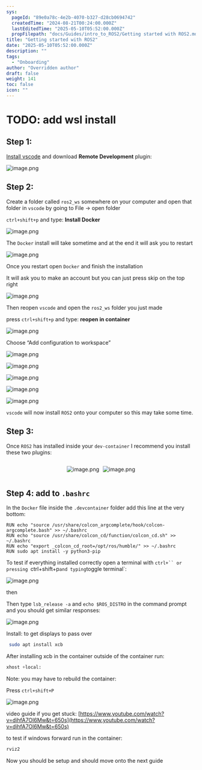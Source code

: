 ```yaml
---
sys:
  pageId: "89e0a78c-4e2b-4070-b327-d28cb0694742"
  createdTime: "2024-08-21T00:24:00.000Z"
  lastEditedTime: "2025-05-10T05:52:00.000Z"
  propFilepath: "docs/Guides/intro_to_ROS2/Getting started with ROS2.md"
title: "Getting started with ROS2"
date: "2025-05-10T05:52:00.000Z"
description: ""
tags:
  - "Onboarding"
author: "Overridden author"
draft: false
weight: 141
toc: false
icon: ""
---
```


# TODO: add wsl install

## Step 1:

[Install vscode](https://code.visualstudio.com/download) and download **Remote Development** plugin:

![image.png](https://prod-files-secure.s3.us-west-2.amazonaws.com/d518164a-d88e-44d1-a4ee-3adb3bd8bce0/efb52993-1881-4a40-b95e-6f020334f022/image.png?X-Amz-Algorithm=AWS4-HMAC-SHA256&X-Amz-Content-Sha256=UNSIGNED-PAYLOAD&X-Amz-Credential=ASIAZI2LB466YIXLF3NQ%2F20250710%2Fus-west-2%2Fs3%2Faws4_request&X-Amz-Date=20250710T004343Z&X-Amz-Expires=3600&X-Amz-Security-Token=IQoJb3JpZ2luX2VjEKf%2F%2F%2F%2F%2F%2F%2F%2F%2F%2FwEaCXVzLXdlc3QtMiJGMEQCIHFbo%2BGhv7wjJflfwPRfyTZzXBrhLkOBboSCN67uvsP6AiB1PHQbu7D8izJ%2FZjLsRk%2Bcxuf%2BoebrohRWSe1yJakZSiqIBAiw%2F%2F%2F%2F%2F%2F%2F%2F%2F%2F8BEAAaDDYzNzQyMzE4MzgwNSIMM7ZIdi9MO0cTzMdIKtwDHNT92kfBdrN%2FeOImvQWkghtnAwwBfg6SmV1Drm%2FrZyqsJDmgy2%2F4dJYDQWMiw0SqQ3nEmy6%2BESGGp2VsChBeNEmEaOWams3Ny7PoNKUAPcj0PhpBHCTnv1k%2FyYstcKO6BWwmqaocUBoeYS%2FkURvTKEC%2Fr7tBsksmchFweEX01gCtBq1E8TMaSH49tj9ZtqTvYgRkPgvyKGxe4NPkxX3cwpyOkt%2Fp5%2FeDkFCPwbCxCZp494gOo0div54q7mrvDdR%2Bi1R9FPmAScZrmEmQusSK0yp7xobwR%2FyatqT5uJgSKOR5%2B%2Bamn4VIF0WMIiim0Ce8WQetb7XluXvSFCqdcTCm%2BkciRI3w%2B8YrUnp0Yg0CsJJSntsFVmz0nWnoq%2BqznTWJdFHxH0tfeINr%2BG6D1PdY6Bx%2FSv1fD9tH9BvXOtfxmGAdyMeR4WXaXAVIwSmxQIrkgBVjLngu2zfKqY9WAxvszkszCDMUJK41TaGqgcPZbcBndAtoZqzKtOs4zJF%2FJ0s7GZ%2Biq%2F4QBxRefA7PPwW2Czl0X0AK8vbBhIsTo%2FipPjnSiKmAkYoVhRnYR6Uq2RzJeTfm%2BHbkTXPrhxsTGMZzegsh7WbWW5%2BFi6mN6EEn8ee68XP96kwTFbOngWQw5fC7wwY6pgEcaeskuv50yp5OQTZTD34ncNAOPInZm%2FYxdjv%2F%2FtOGzIIu26NIPsleVVAqfH914EfNBLZDOHlMdZey8ApgpHn%2Fjzm1Pcrad9oSHWXwd4e0RAlOIdp%2FMS9oOBQDErwL39ngolemNl8l3xRxrVu8ARwsC3opONOTp2wpaSyUiTaIBZ%2Bc22ppKenpbOkLqBVQmer%2BWSV6B6UJcv%2B5v68fh5MpDnWybtng&X-Amz-Signature=8a07f32b86e0b0b0324fefe39d1a48874d445e91238bc026bed41a617b099bd8&X-Amz-SignedHeaders=host&x-amz-checksum-mode=ENABLED&x-id=GetObject)

## Step 2:

Create a folder called `ros2_ws` somewhere on your computer and open that folder in `vscode` by going to File → open folder 

`ctrl+shift+p` and type: **Install Docker**

![image.png](https://prod-files-secure.s3.us-west-2.amazonaws.com/d518164a-d88e-44d1-a4ee-3adb3bd8bce0/2269dc0e-1cd5-47ff-bceb-c04ad9b2eab0/image.png?X-Amz-Algorithm=AWS4-HMAC-SHA256&X-Amz-Content-Sha256=UNSIGNED-PAYLOAD&X-Amz-Credential=ASIAZI2LB466YIXLF3NQ%2F20250710%2Fus-west-2%2Fs3%2Faws4_request&X-Amz-Date=20250710T004343Z&X-Amz-Expires=3600&X-Amz-Security-Token=IQoJb3JpZ2luX2VjEKf%2F%2F%2F%2F%2F%2F%2F%2F%2F%2FwEaCXVzLXdlc3QtMiJGMEQCIHFbo%2BGhv7wjJflfwPRfyTZzXBrhLkOBboSCN67uvsP6AiB1PHQbu7D8izJ%2FZjLsRk%2Bcxuf%2BoebrohRWSe1yJakZSiqIBAiw%2F%2F%2F%2F%2F%2F%2F%2F%2F%2F8BEAAaDDYzNzQyMzE4MzgwNSIMM7ZIdi9MO0cTzMdIKtwDHNT92kfBdrN%2FeOImvQWkghtnAwwBfg6SmV1Drm%2FrZyqsJDmgy2%2F4dJYDQWMiw0SqQ3nEmy6%2BESGGp2VsChBeNEmEaOWams3Ny7PoNKUAPcj0PhpBHCTnv1k%2FyYstcKO6BWwmqaocUBoeYS%2FkURvTKEC%2Fr7tBsksmchFweEX01gCtBq1E8TMaSH49tj9ZtqTvYgRkPgvyKGxe4NPkxX3cwpyOkt%2Fp5%2FeDkFCPwbCxCZp494gOo0div54q7mrvDdR%2Bi1R9FPmAScZrmEmQusSK0yp7xobwR%2FyatqT5uJgSKOR5%2B%2Bamn4VIF0WMIiim0Ce8WQetb7XluXvSFCqdcTCm%2BkciRI3w%2B8YrUnp0Yg0CsJJSntsFVmz0nWnoq%2BqznTWJdFHxH0tfeINr%2BG6D1PdY6Bx%2FSv1fD9tH9BvXOtfxmGAdyMeR4WXaXAVIwSmxQIrkgBVjLngu2zfKqY9WAxvszkszCDMUJK41TaGqgcPZbcBndAtoZqzKtOs4zJF%2FJ0s7GZ%2Biq%2F4QBxRefA7PPwW2Czl0X0AK8vbBhIsTo%2FipPjnSiKmAkYoVhRnYR6Uq2RzJeTfm%2BHbkTXPrhxsTGMZzegsh7WbWW5%2BFi6mN6EEn8ee68XP96kwTFbOngWQw5fC7wwY6pgEcaeskuv50yp5OQTZTD34ncNAOPInZm%2FYxdjv%2F%2FtOGzIIu26NIPsleVVAqfH914EfNBLZDOHlMdZey8ApgpHn%2Fjzm1Pcrad9oSHWXwd4e0RAlOIdp%2FMS9oOBQDErwL39ngolemNl8l3xRxrVu8ARwsC3opONOTp2wpaSyUiTaIBZ%2Bc22ppKenpbOkLqBVQmer%2BWSV6B6UJcv%2B5v68fh5MpDnWybtng&X-Amz-Signature=60fc7aa7167994841172d38774584e6fb4d794d659448e90a5029258fd6f4b1d&X-Amz-SignedHeaders=host&x-amz-checksum-mode=ENABLED&x-id=GetObject)

The `Docker` install will take sometime and at the end it will ask you to restart

![image.png](https://prod-files-secure.s3.us-west-2.amazonaws.com/d518164a-d88e-44d1-a4ee-3adb3bd8bce0/ed233f78-be33-4b1f-b89c-9c346c0e961e/image.png?X-Amz-Algorithm=AWS4-HMAC-SHA256&X-Amz-Content-Sha256=UNSIGNED-PAYLOAD&X-Amz-Credential=ASIAZI2LB466YIXLF3NQ%2F20250710%2Fus-west-2%2Fs3%2Faws4_request&X-Amz-Date=20250710T004343Z&X-Amz-Expires=3600&X-Amz-Security-Token=IQoJb3JpZ2luX2VjEKf%2F%2F%2F%2F%2F%2F%2F%2F%2F%2FwEaCXVzLXdlc3QtMiJGMEQCIHFbo%2BGhv7wjJflfwPRfyTZzXBrhLkOBboSCN67uvsP6AiB1PHQbu7D8izJ%2FZjLsRk%2Bcxuf%2BoebrohRWSe1yJakZSiqIBAiw%2F%2F%2F%2F%2F%2F%2F%2F%2F%2F8BEAAaDDYzNzQyMzE4MzgwNSIMM7ZIdi9MO0cTzMdIKtwDHNT92kfBdrN%2FeOImvQWkghtnAwwBfg6SmV1Drm%2FrZyqsJDmgy2%2F4dJYDQWMiw0SqQ3nEmy6%2BESGGp2VsChBeNEmEaOWams3Ny7PoNKUAPcj0PhpBHCTnv1k%2FyYstcKO6BWwmqaocUBoeYS%2FkURvTKEC%2Fr7tBsksmchFweEX01gCtBq1E8TMaSH49tj9ZtqTvYgRkPgvyKGxe4NPkxX3cwpyOkt%2Fp5%2FeDkFCPwbCxCZp494gOo0div54q7mrvDdR%2Bi1R9FPmAScZrmEmQusSK0yp7xobwR%2FyatqT5uJgSKOR5%2B%2Bamn4VIF0WMIiim0Ce8WQetb7XluXvSFCqdcTCm%2BkciRI3w%2B8YrUnp0Yg0CsJJSntsFVmz0nWnoq%2BqznTWJdFHxH0tfeINr%2BG6D1PdY6Bx%2FSv1fD9tH9BvXOtfxmGAdyMeR4WXaXAVIwSmxQIrkgBVjLngu2zfKqY9WAxvszkszCDMUJK41TaGqgcPZbcBndAtoZqzKtOs4zJF%2FJ0s7GZ%2Biq%2F4QBxRefA7PPwW2Czl0X0AK8vbBhIsTo%2FipPjnSiKmAkYoVhRnYR6Uq2RzJeTfm%2BHbkTXPrhxsTGMZzegsh7WbWW5%2BFi6mN6EEn8ee68XP96kwTFbOngWQw5fC7wwY6pgEcaeskuv50yp5OQTZTD34ncNAOPInZm%2FYxdjv%2F%2FtOGzIIu26NIPsleVVAqfH914EfNBLZDOHlMdZey8ApgpHn%2Fjzm1Pcrad9oSHWXwd4e0RAlOIdp%2FMS9oOBQDErwL39ngolemNl8l3xRxrVu8ARwsC3opONOTp2wpaSyUiTaIBZ%2Bc22ppKenpbOkLqBVQmer%2BWSV6B6UJcv%2B5v68fh5MpDnWybtng&X-Amz-Signature=a137453d493683112d4dccdd852fd75125a387e9b0ea93de5c5b1ae28050ccd3&X-Amz-SignedHeaders=host&x-amz-checksum-mode=ENABLED&x-id=GetObject)

Once you restart open `Docker` and finish the installation

It will ask you to make an account but you can just press skip on the top right

![image.png](https://prod-files-secure.s3.us-west-2.amazonaws.com/d518164a-d88e-44d1-a4ee-3adb3bd8bce0/21010ad9-1659-4fd9-9f59-9932a09b2a3d/image.png?X-Amz-Algorithm=AWS4-HMAC-SHA256&X-Amz-Content-Sha256=UNSIGNED-PAYLOAD&X-Amz-Credential=ASIAZI2LB466YIXLF3NQ%2F20250710%2Fus-west-2%2Fs3%2Faws4_request&X-Amz-Date=20250710T004343Z&X-Amz-Expires=3600&X-Amz-Security-Token=IQoJb3JpZ2luX2VjEKf%2F%2F%2F%2F%2F%2F%2F%2F%2F%2FwEaCXVzLXdlc3QtMiJGMEQCIHFbo%2BGhv7wjJflfwPRfyTZzXBrhLkOBboSCN67uvsP6AiB1PHQbu7D8izJ%2FZjLsRk%2Bcxuf%2BoebrohRWSe1yJakZSiqIBAiw%2F%2F%2F%2F%2F%2F%2F%2F%2F%2F8BEAAaDDYzNzQyMzE4MzgwNSIMM7ZIdi9MO0cTzMdIKtwDHNT92kfBdrN%2FeOImvQWkghtnAwwBfg6SmV1Drm%2FrZyqsJDmgy2%2F4dJYDQWMiw0SqQ3nEmy6%2BESGGp2VsChBeNEmEaOWams3Ny7PoNKUAPcj0PhpBHCTnv1k%2FyYstcKO6BWwmqaocUBoeYS%2FkURvTKEC%2Fr7tBsksmchFweEX01gCtBq1E8TMaSH49tj9ZtqTvYgRkPgvyKGxe4NPkxX3cwpyOkt%2Fp5%2FeDkFCPwbCxCZp494gOo0div54q7mrvDdR%2Bi1R9FPmAScZrmEmQusSK0yp7xobwR%2FyatqT5uJgSKOR5%2B%2Bamn4VIF0WMIiim0Ce8WQetb7XluXvSFCqdcTCm%2BkciRI3w%2B8YrUnp0Yg0CsJJSntsFVmz0nWnoq%2BqznTWJdFHxH0tfeINr%2BG6D1PdY6Bx%2FSv1fD9tH9BvXOtfxmGAdyMeR4WXaXAVIwSmxQIrkgBVjLngu2zfKqY9WAxvszkszCDMUJK41TaGqgcPZbcBndAtoZqzKtOs4zJF%2FJ0s7GZ%2Biq%2F4QBxRefA7PPwW2Czl0X0AK8vbBhIsTo%2FipPjnSiKmAkYoVhRnYR6Uq2RzJeTfm%2BHbkTXPrhxsTGMZzegsh7WbWW5%2BFi6mN6EEn8ee68XP96kwTFbOngWQw5fC7wwY6pgEcaeskuv50yp5OQTZTD34ncNAOPInZm%2FYxdjv%2F%2FtOGzIIu26NIPsleVVAqfH914EfNBLZDOHlMdZey8ApgpHn%2Fjzm1Pcrad9oSHWXwd4e0RAlOIdp%2FMS9oOBQDErwL39ngolemNl8l3xRxrVu8ARwsC3opONOTp2wpaSyUiTaIBZ%2Bc22ppKenpbOkLqBVQmer%2BWSV6B6UJcv%2B5v68fh5MpDnWybtng&X-Amz-Signature=fe5857ad427795565d68a63d135beda6a07f8b6d4e5e2268e0fa615976dede91&X-Amz-SignedHeaders=host&x-amz-checksum-mode=ENABLED&x-id=GetObject)

Then reopen `vscode` and open the `ros2_ws` folder you just made

press `ctrl+shift+p` and type: **reopen in container**

![image.png](https://prod-files-secure.s3.us-west-2.amazonaws.com/d518164a-d88e-44d1-a4ee-3adb3bd8bce0/4e93b8c2-41ad-488c-8095-c74205196118/image.png?X-Amz-Algorithm=AWS4-HMAC-SHA256&X-Amz-Content-Sha256=UNSIGNED-PAYLOAD&X-Amz-Credential=ASIAZI2LB466YIXLF3NQ%2F20250710%2Fus-west-2%2Fs3%2Faws4_request&X-Amz-Date=20250710T004343Z&X-Amz-Expires=3600&X-Amz-Security-Token=IQoJb3JpZ2luX2VjEKf%2F%2F%2F%2F%2F%2F%2F%2F%2F%2FwEaCXVzLXdlc3QtMiJGMEQCIHFbo%2BGhv7wjJflfwPRfyTZzXBrhLkOBboSCN67uvsP6AiB1PHQbu7D8izJ%2FZjLsRk%2Bcxuf%2BoebrohRWSe1yJakZSiqIBAiw%2F%2F%2F%2F%2F%2F%2F%2F%2F%2F8BEAAaDDYzNzQyMzE4MzgwNSIMM7ZIdi9MO0cTzMdIKtwDHNT92kfBdrN%2FeOImvQWkghtnAwwBfg6SmV1Drm%2FrZyqsJDmgy2%2F4dJYDQWMiw0SqQ3nEmy6%2BESGGp2VsChBeNEmEaOWams3Ny7PoNKUAPcj0PhpBHCTnv1k%2FyYstcKO6BWwmqaocUBoeYS%2FkURvTKEC%2Fr7tBsksmchFweEX01gCtBq1E8TMaSH49tj9ZtqTvYgRkPgvyKGxe4NPkxX3cwpyOkt%2Fp5%2FeDkFCPwbCxCZp494gOo0div54q7mrvDdR%2Bi1R9FPmAScZrmEmQusSK0yp7xobwR%2FyatqT5uJgSKOR5%2B%2Bamn4VIF0WMIiim0Ce8WQetb7XluXvSFCqdcTCm%2BkciRI3w%2B8YrUnp0Yg0CsJJSntsFVmz0nWnoq%2BqznTWJdFHxH0tfeINr%2BG6D1PdY6Bx%2FSv1fD9tH9BvXOtfxmGAdyMeR4WXaXAVIwSmxQIrkgBVjLngu2zfKqY9WAxvszkszCDMUJK41TaGqgcPZbcBndAtoZqzKtOs4zJF%2FJ0s7GZ%2Biq%2F4QBxRefA7PPwW2Czl0X0AK8vbBhIsTo%2FipPjnSiKmAkYoVhRnYR6Uq2RzJeTfm%2BHbkTXPrhxsTGMZzegsh7WbWW5%2BFi6mN6EEn8ee68XP96kwTFbOngWQw5fC7wwY6pgEcaeskuv50yp5OQTZTD34ncNAOPInZm%2FYxdjv%2F%2FtOGzIIu26NIPsleVVAqfH914EfNBLZDOHlMdZey8ApgpHn%2Fjzm1Pcrad9oSHWXwd4e0RAlOIdp%2FMS9oOBQDErwL39ngolemNl8l3xRxrVu8ARwsC3opONOTp2wpaSyUiTaIBZ%2Bc22ppKenpbOkLqBVQmer%2BWSV6B6UJcv%2B5v68fh5MpDnWybtng&X-Amz-Signature=4d204101bbb3f5d5ab9f5419d189eefd9418cfaf367a0fa6b559a47cb42d310f&X-Amz-SignedHeaders=host&x-amz-checksum-mode=ENABLED&x-id=GetObject)

Choose “Add configuration to workspace”

![image.png](https://prod-files-secure.s3.us-west-2.amazonaws.com/d518164a-d88e-44d1-a4ee-3adb3bd8bce0/9560b282-5060-4989-ba37-97e7b2c22476/image.png?X-Amz-Algorithm=AWS4-HMAC-SHA256&X-Amz-Content-Sha256=UNSIGNED-PAYLOAD&X-Amz-Credential=ASIAZI2LB466YIXLF3NQ%2F20250710%2Fus-west-2%2Fs3%2Faws4_request&X-Amz-Date=20250710T004343Z&X-Amz-Expires=3600&X-Amz-Security-Token=IQoJb3JpZ2luX2VjEKf%2F%2F%2F%2F%2F%2F%2F%2F%2F%2FwEaCXVzLXdlc3QtMiJGMEQCIHFbo%2BGhv7wjJflfwPRfyTZzXBrhLkOBboSCN67uvsP6AiB1PHQbu7D8izJ%2FZjLsRk%2Bcxuf%2BoebrohRWSe1yJakZSiqIBAiw%2F%2F%2F%2F%2F%2F%2F%2F%2F%2F8BEAAaDDYzNzQyMzE4MzgwNSIMM7ZIdi9MO0cTzMdIKtwDHNT92kfBdrN%2FeOImvQWkghtnAwwBfg6SmV1Drm%2FrZyqsJDmgy2%2F4dJYDQWMiw0SqQ3nEmy6%2BESGGp2VsChBeNEmEaOWams3Ny7PoNKUAPcj0PhpBHCTnv1k%2FyYstcKO6BWwmqaocUBoeYS%2FkURvTKEC%2Fr7tBsksmchFweEX01gCtBq1E8TMaSH49tj9ZtqTvYgRkPgvyKGxe4NPkxX3cwpyOkt%2Fp5%2FeDkFCPwbCxCZp494gOo0div54q7mrvDdR%2Bi1R9FPmAScZrmEmQusSK0yp7xobwR%2FyatqT5uJgSKOR5%2B%2Bamn4VIF0WMIiim0Ce8WQetb7XluXvSFCqdcTCm%2BkciRI3w%2B8YrUnp0Yg0CsJJSntsFVmz0nWnoq%2BqznTWJdFHxH0tfeINr%2BG6D1PdY6Bx%2FSv1fD9tH9BvXOtfxmGAdyMeR4WXaXAVIwSmxQIrkgBVjLngu2zfKqY9WAxvszkszCDMUJK41TaGqgcPZbcBndAtoZqzKtOs4zJF%2FJ0s7GZ%2Biq%2F4QBxRefA7PPwW2Czl0X0AK8vbBhIsTo%2FipPjnSiKmAkYoVhRnYR6Uq2RzJeTfm%2BHbkTXPrhxsTGMZzegsh7WbWW5%2BFi6mN6EEn8ee68XP96kwTFbOngWQw5fC7wwY6pgEcaeskuv50yp5OQTZTD34ncNAOPInZm%2FYxdjv%2F%2FtOGzIIu26NIPsleVVAqfH914EfNBLZDOHlMdZey8ApgpHn%2Fjzm1Pcrad9oSHWXwd4e0RAlOIdp%2FMS9oOBQDErwL39ngolemNl8l3xRxrVu8ARwsC3opONOTp2wpaSyUiTaIBZ%2Bc22ppKenpbOkLqBVQmer%2BWSV6B6UJcv%2B5v68fh5MpDnWybtng&X-Amz-Signature=7e134fcf899448b7713f2f76de5bb1ef7f3c25b0fc2149b3ca55ed24fcecd62e&X-Amz-SignedHeaders=host&x-amz-checksum-mode=ENABLED&x-id=GetObject)

![image.png](https://prod-files-secure.s3.us-west-2.amazonaws.com/d518164a-d88e-44d1-a4ee-3adb3bd8bce0/2ee63f81-886b-48e8-a553-dc6e5eac99e4/image.png?X-Amz-Algorithm=AWS4-HMAC-SHA256&X-Amz-Content-Sha256=UNSIGNED-PAYLOAD&X-Amz-Credential=ASIAZI2LB466YIXLF3NQ%2F20250710%2Fus-west-2%2Fs3%2Faws4_request&X-Amz-Date=20250710T004343Z&X-Amz-Expires=3600&X-Amz-Security-Token=IQoJb3JpZ2luX2VjEKf%2F%2F%2F%2F%2F%2F%2F%2F%2F%2FwEaCXVzLXdlc3QtMiJGMEQCIHFbo%2BGhv7wjJflfwPRfyTZzXBrhLkOBboSCN67uvsP6AiB1PHQbu7D8izJ%2FZjLsRk%2Bcxuf%2BoebrohRWSe1yJakZSiqIBAiw%2F%2F%2F%2F%2F%2F%2F%2F%2F%2F8BEAAaDDYzNzQyMzE4MzgwNSIMM7ZIdi9MO0cTzMdIKtwDHNT92kfBdrN%2FeOImvQWkghtnAwwBfg6SmV1Drm%2FrZyqsJDmgy2%2F4dJYDQWMiw0SqQ3nEmy6%2BESGGp2VsChBeNEmEaOWams3Ny7PoNKUAPcj0PhpBHCTnv1k%2FyYstcKO6BWwmqaocUBoeYS%2FkURvTKEC%2Fr7tBsksmchFweEX01gCtBq1E8TMaSH49tj9ZtqTvYgRkPgvyKGxe4NPkxX3cwpyOkt%2Fp5%2FeDkFCPwbCxCZp494gOo0div54q7mrvDdR%2Bi1R9FPmAScZrmEmQusSK0yp7xobwR%2FyatqT5uJgSKOR5%2B%2Bamn4VIF0WMIiim0Ce8WQetb7XluXvSFCqdcTCm%2BkciRI3w%2B8YrUnp0Yg0CsJJSntsFVmz0nWnoq%2BqznTWJdFHxH0tfeINr%2BG6D1PdY6Bx%2FSv1fD9tH9BvXOtfxmGAdyMeR4WXaXAVIwSmxQIrkgBVjLngu2zfKqY9WAxvszkszCDMUJK41TaGqgcPZbcBndAtoZqzKtOs4zJF%2FJ0s7GZ%2Biq%2F4QBxRefA7PPwW2Czl0X0AK8vbBhIsTo%2FipPjnSiKmAkYoVhRnYR6Uq2RzJeTfm%2BHbkTXPrhxsTGMZzegsh7WbWW5%2BFi6mN6EEn8ee68XP96kwTFbOngWQw5fC7wwY6pgEcaeskuv50yp5OQTZTD34ncNAOPInZm%2FYxdjv%2F%2FtOGzIIu26NIPsleVVAqfH914EfNBLZDOHlMdZey8ApgpHn%2Fjzm1Pcrad9oSHWXwd4e0RAlOIdp%2FMS9oOBQDErwL39ngolemNl8l3xRxrVu8ARwsC3opONOTp2wpaSyUiTaIBZ%2Bc22ppKenpbOkLqBVQmer%2BWSV6B6UJcv%2B5v68fh5MpDnWybtng&X-Amz-Signature=2c53081c708e9f46c614bb0b2b2acff1919c79164499df401548004adb7d1b76&X-Amz-SignedHeaders=host&x-amz-checksum-mode=ENABLED&x-id=GetObject)

![image.png](https://prod-files-secure.s3.us-west-2.amazonaws.com/d518164a-d88e-44d1-a4ee-3adb3bd8bce0/ae1580b2-b048-407e-aed9-b584224a7a04/image.png?X-Amz-Algorithm=AWS4-HMAC-SHA256&X-Amz-Content-Sha256=UNSIGNED-PAYLOAD&X-Amz-Credential=ASIAZI2LB466YIXLF3NQ%2F20250710%2Fus-west-2%2Fs3%2Faws4_request&X-Amz-Date=20250710T004343Z&X-Amz-Expires=3600&X-Amz-Security-Token=IQoJb3JpZ2luX2VjEKf%2F%2F%2F%2F%2F%2F%2F%2F%2F%2FwEaCXVzLXdlc3QtMiJGMEQCIHFbo%2BGhv7wjJflfwPRfyTZzXBrhLkOBboSCN67uvsP6AiB1PHQbu7D8izJ%2FZjLsRk%2Bcxuf%2BoebrohRWSe1yJakZSiqIBAiw%2F%2F%2F%2F%2F%2F%2F%2F%2F%2F8BEAAaDDYzNzQyMzE4MzgwNSIMM7ZIdi9MO0cTzMdIKtwDHNT92kfBdrN%2FeOImvQWkghtnAwwBfg6SmV1Drm%2FrZyqsJDmgy2%2F4dJYDQWMiw0SqQ3nEmy6%2BESGGp2VsChBeNEmEaOWams3Ny7PoNKUAPcj0PhpBHCTnv1k%2FyYstcKO6BWwmqaocUBoeYS%2FkURvTKEC%2Fr7tBsksmchFweEX01gCtBq1E8TMaSH49tj9ZtqTvYgRkPgvyKGxe4NPkxX3cwpyOkt%2Fp5%2FeDkFCPwbCxCZp494gOo0div54q7mrvDdR%2Bi1R9FPmAScZrmEmQusSK0yp7xobwR%2FyatqT5uJgSKOR5%2B%2Bamn4VIF0WMIiim0Ce8WQetb7XluXvSFCqdcTCm%2BkciRI3w%2B8YrUnp0Yg0CsJJSntsFVmz0nWnoq%2BqznTWJdFHxH0tfeINr%2BG6D1PdY6Bx%2FSv1fD9tH9BvXOtfxmGAdyMeR4WXaXAVIwSmxQIrkgBVjLngu2zfKqY9WAxvszkszCDMUJK41TaGqgcPZbcBndAtoZqzKtOs4zJF%2FJ0s7GZ%2Biq%2F4QBxRefA7PPwW2Czl0X0AK8vbBhIsTo%2FipPjnSiKmAkYoVhRnYR6Uq2RzJeTfm%2BHbkTXPrhxsTGMZzegsh7WbWW5%2BFi6mN6EEn8ee68XP96kwTFbOngWQw5fC7wwY6pgEcaeskuv50yp5OQTZTD34ncNAOPInZm%2FYxdjv%2F%2FtOGzIIu26NIPsleVVAqfH914EfNBLZDOHlMdZey8ApgpHn%2Fjzm1Pcrad9oSHWXwd4e0RAlOIdp%2FMS9oOBQDErwL39ngolemNl8l3xRxrVu8ARwsC3opONOTp2wpaSyUiTaIBZ%2Bc22ppKenpbOkLqBVQmer%2BWSV6B6UJcv%2B5v68fh5MpDnWybtng&X-Amz-Signature=9dd269f282529fd04f1c1cd78b61bd8c0710fcbe4852632a2c28a1e80402a122&X-Amz-SignedHeaders=host&x-amz-checksum-mode=ENABLED&x-id=GetObject)

![image.png](https://prod-files-secure.s3.us-west-2.amazonaws.com/d518164a-d88e-44d1-a4ee-3adb3bd8bce0/53255b28-f75e-430f-b9e3-c0ac8577e42b/image.png?X-Amz-Algorithm=AWS4-HMAC-SHA256&X-Amz-Content-Sha256=UNSIGNED-PAYLOAD&X-Amz-Credential=ASIAZI2LB466YIXLF3NQ%2F20250710%2Fus-west-2%2Fs3%2Faws4_request&X-Amz-Date=20250710T004343Z&X-Amz-Expires=3600&X-Amz-Security-Token=IQoJb3JpZ2luX2VjEKf%2F%2F%2F%2F%2F%2F%2F%2F%2F%2FwEaCXVzLXdlc3QtMiJGMEQCIHFbo%2BGhv7wjJflfwPRfyTZzXBrhLkOBboSCN67uvsP6AiB1PHQbu7D8izJ%2FZjLsRk%2Bcxuf%2BoebrohRWSe1yJakZSiqIBAiw%2F%2F%2F%2F%2F%2F%2F%2F%2F%2F8BEAAaDDYzNzQyMzE4MzgwNSIMM7ZIdi9MO0cTzMdIKtwDHNT92kfBdrN%2FeOImvQWkghtnAwwBfg6SmV1Drm%2FrZyqsJDmgy2%2F4dJYDQWMiw0SqQ3nEmy6%2BESGGp2VsChBeNEmEaOWams3Ny7PoNKUAPcj0PhpBHCTnv1k%2FyYstcKO6BWwmqaocUBoeYS%2FkURvTKEC%2Fr7tBsksmchFweEX01gCtBq1E8TMaSH49tj9ZtqTvYgRkPgvyKGxe4NPkxX3cwpyOkt%2Fp5%2FeDkFCPwbCxCZp494gOo0div54q7mrvDdR%2Bi1R9FPmAScZrmEmQusSK0yp7xobwR%2FyatqT5uJgSKOR5%2B%2Bamn4VIF0WMIiim0Ce8WQetb7XluXvSFCqdcTCm%2BkciRI3w%2B8YrUnp0Yg0CsJJSntsFVmz0nWnoq%2BqznTWJdFHxH0tfeINr%2BG6D1PdY6Bx%2FSv1fD9tH9BvXOtfxmGAdyMeR4WXaXAVIwSmxQIrkgBVjLngu2zfKqY9WAxvszkszCDMUJK41TaGqgcPZbcBndAtoZqzKtOs4zJF%2FJ0s7GZ%2Biq%2F4QBxRefA7PPwW2Czl0X0AK8vbBhIsTo%2FipPjnSiKmAkYoVhRnYR6Uq2RzJeTfm%2BHbkTXPrhxsTGMZzegsh7WbWW5%2BFi6mN6EEn8ee68XP96kwTFbOngWQw5fC7wwY6pgEcaeskuv50yp5OQTZTD34ncNAOPInZm%2FYxdjv%2F%2FtOGzIIu26NIPsleVVAqfH914EfNBLZDOHlMdZey8ApgpHn%2Fjzm1Pcrad9oSHWXwd4e0RAlOIdp%2FMS9oOBQDErwL39ngolemNl8l3xRxrVu8ARwsC3opONOTp2wpaSyUiTaIBZ%2Bc22ppKenpbOkLqBVQmer%2BWSV6B6UJcv%2B5v68fh5MpDnWybtng&X-Amz-Signature=ad250e11d45b4525181acb90d5b85e5e3b994a132262c301bffeaa4517f05820&X-Amz-SignedHeaders=host&x-amz-checksum-mode=ENABLED&x-id=GetObject)

![image.png](https://prod-files-secure.s3.us-west-2.amazonaws.com/d518164a-d88e-44d1-a4ee-3adb3bd8bce0/7c562767-5af9-4ffb-97d1-327bcdf4ee00/image.png?X-Amz-Algorithm=AWS4-HMAC-SHA256&X-Amz-Content-Sha256=UNSIGNED-PAYLOAD&X-Amz-Credential=ASIAZI2LB466YIXLF3NQ%2F20250710%2Fus-west-2%2Fs3%2Faws4_request&X-Amz-Date=20250710T004343Z&X-Amz-Expires=3600&X-Amz-Security-Token=IQoJb3JpZ2luX2VjEKf%2F%2F%2F%2F%2F%2F%2F%2F%2F%2FwEaCXVzLXdlc3QtMiJGMEQCIHFbo%2BGhv7wjJflfwPRfyTZzXBrhLkOBboSCN67uvsP6AiB1PHQbu7D8izJ%2FZjLsRk%2Bcxuf%2BoebrohRWSe1yJakZSiqIBAiw%2F%2F%2F%2F%2F%2F%2F%2F%2F%2F8BEAAaDDYzNzQyMzE4MzgwNSIMM7ZIdi9MO0cTzMdIKtwDHNT92kfBdrN%2FeOImvQWkghtnAwwBfg6SmV1Drm%2FrZyqsJDmgy2%2F4dJYDQWMiw0SqQ3nEmy6%2BESGGp2VsChBeNEmEaOWams3Ny7PoNKUAPcj0PhpBHCTnv1k%2FyYstcKO6BWwmqaocUBoeYS%2FkURvTKEC%2Fr7tBsksmchFweEX01gCtBq1E8TMaSH49tj9ZtqTvYgRkPgvyKGxe4NPkxX3cwpyOkt%2Fp5%2FeDkFCPwbCxCZp494gOo0div54q7mrvDdR%2Bi1R9FPmAScZrmEmQusSK0yp7xobwR%2FyatqT5uJgSKOR5%2B%2Bamn4VIF0WMIiim0Ce8WQetb7XluXvSFCqdcTCm%2BkciRI3w%2B8YrUnp0Yg0CsJJSntsFVmz0nWnoq%2BqznTWJdFHxH0tfeINr%2BG6D1PdY6Bx%2FSv1fD9tH9BvXOtfxmGAdyMeR4WXaXAVIwSmxQIrkgBVjLngu2zfKqY9WAxvszkszCDMUJK41TaGqgcPZbcBndAtoZqzKtOs4zJF%2FJ0s7GZ%2Biq%2F4QBxRefA7PPwW2Czl0X0AK8vbBhIsTo%2FipPjnSiKmAkYoVhRnYR6Uq2RzJeTfm%2BHbkTXPrhxsTGMZzegsh7WbWW5%2BFi6mN6EEn8ee68XP96kwTFbOngWQw5fC7wwY6pgEcaeskuv50yp5OQTZTD34ncNAOPInZm%2FYxdjv%2F%2FtOGzIIu26NIPsleVVAqfH914EfNBLZDOHlMdZey8ApgpHn%2Fjzm1Pcrad9oSHWXwd4e0RAlOIdp%2FMS9oOBQDErwL39ngolemNl8l3xRxrVu8ARwsC3opONOTp2wpaSyUiTaIBZ%2Bc22ppKenpbOkLqBVQmer%2BWSV6B6UJcv%2B5v68fh5MpDnWybtng&X-Amz-Signature=31a65ffd5914336a6a587c002844a09ee2a8dfee8dd46e086fed6d7c315316d9&X-Amz-SignedHeaders=host&x-amz-checksum-mode=ENABLED&x-id=GetObject)

`vscode` will now install `ROS2` onto your computer so this may take some time.

## Step 3:

Once `ROS2` has installed inside your `dev-container` I recommend you install these two plugins:

<div style="display: flex;flex-direction: row; column-gap:10px; max-width: 630px;justify-content: center;">
<div>

![image.png](https://prod-files-secure.s3.us-west-2.amazonaws.com/d518164a-d88e-44d1-a4ee-3adb3bd8bce0/3fc3d550-5a54-4ba1-ba6b-faa01cdb7369/image.png?X-Amz-Algorithm=AWS4-HMAC-SHA256&X-Amz-Content-Sha256=UNSIGNED-PAYLOAD&X-Amz-Credential=ASIAZI2LB46645GRB67E%2F20250710%2Fus-west-2%2Fs3%2Faws4_request&X-Amz-Date=20250710T004344Z&X-Amz-Expires=3600&X-Amz-Security-Token=IQoJb3JpZ2luX2VjEKf%2F%2F%2F%2F%2F%2F%2F%2F%2F%2FwEaCXVzLXdlc3QtMiJGMEQCIDhzyBw%2B3boZcGYbKR7%2BBTfScJytwXUNnuubTSxwBalwAiA%2BVrJoP%2BD4NESYxw3N25cikD0SCTXMn1zMPTE0lMTeLiqIBAiw%2F%2F%2F%2F%2F%2F%2F%2F%2F%2F8BEAAaDDYzNzQyMzE4MzgwNSIMLKkPR5oXwWGix2kUKtwD26eXyKhUIudcBbyon%2FaijSCW9anpHGtxpt1nDxERpTz3zYW8x4g0zxwqZ0KPXMWgoBN6SP%2Bk4%2BdATkhNEFjEQeeLJZIzLv%2BFrVjEX5nhWbi4JJN6r3y5CpAe4LzF3s51aiGW10xAGivi5bcvDjtiryQA%2F%2FVhAXpJH6jFgwHu2l2oee6Q1q0RZhuA1Mf4%2F0O5c1ymRUXYQj%2FmfMF7TYj9oZXoK6GWTzMvzKXwIXisGUlcf72dzzHok4dzvuslLUtWJWEcEPfqSwUkOBVYR38xZujASnZQ7UNEQehqHm95HUxcPln9HWj%2F6uZbh%2BBhYl%2Bv3UGL3GxdCk7Wx0DTbB4bCEWSrEBHuqAgQ8isf%2BrtDdoK2c2bhZBG%2FNgn0hBCoxmS5O5AJ%2B8bs1HDG4GVOAf%2BL503VTFrEboZrjw6ifroKKarGjOPdrJyRt1oeyEeql8P1iUkcVndcXW55fmr0XWeROGnue2q5gAn%2Fak6IOZycwVsAuKM6OLC9EYSVBl4WA2hinVc3VGi4VWJYGZ4Zs0sulbrw3Ll4jKK5kMpGNzdiCxr94xY9KShNSxSWi8lxglCVzRfPyir8npElYM9Pb0NLc7KHJouWOTeR%2FAnAakOXEYq7qDciPNELQu90g4wvfC7wwY6pgHsgMA%2FGZPfAlMUqJZ5nEZ%2BlQq6E89GPM0PgfHRmKLQgy163gYvMVtrXKvG7j%2FDm9RQpRmhbwD1ICZu09y6072RPqNS5F4gkfHs80OR6MxQpIFgvpGT733VuUh5QHxc4086sQ%2BjgodUZYR3XqYH0W3L8KUuTmkowYFW9ULRAy%2BIkijRHTcHtz5ZiwJWNN6j9Wk3Buc6s3YyciAm8kTUpWZ%2FK032vMJV&X-Amz-Signature=3f3e4116627ccde88ae79c4f9038d8200b1703d8991ea4351a60340cdcf80e94&X-Amz-SignedHeaders=host&x-amz-checksum-mode=ENABLED&x-id=GetObject)

</div>
<div>

![image.png](https://prod-files-secure.s3.us-west-2.amazonaws.com/d518164a-d88e-44d1-a4ee-3adb3bd8bce0/d994cc66-13c2-4093-a5a3-f84cf4601a82/image.png?X-Amz-Algorithm=AWS4-HMAC-SHA256&X-Amz-Content-Sha256=UNSIGNED-PAYLOAD&X-Amz-Credential=ASIAZI2LB466R2VGS3OB%2F20250710%2Fus-west-2%2Fs3%2Faws4_request&X-Amz-Date=20250710T004344Z&X-Amz-Expires=3600&X-Amz-Security-Token=IQoJb3JpZ2luX2VjEKf%2F%2F%2F%2F%2F%2F%2F%2F%2F%2FwEaCXVzLXdlc3QtMiJGMEQCIHRumAi%2Bo6gk%2Fi13XFsANmA5nTzM5D3ABgU8NmiN4yV%2BAiA3ML74ICDIKK7i%2B7f5bGFZ8YCntMBvBgWRahTH%2FUjRoCqIBAiw%2F%2F%2F%2F%2F%2F%2F%2F%2F%2F8BEAAaDDYzNzQyMzE4MzgwNSIMjbZO54OfynMDXGjQKtwDzB9bC3iWVbHf5wUNTEHfObp6pxhiqDHG4aRVeH4Gv1Fc6joYhMuVTdd9KtuZj6MYnc0wNGBccPSBPE6nIUXm7uWfUWLgu5um5EwbvjA%2F%2Fld2MHgd6lj2DXvFNuqEUBJRbebl4bEMGy1%2FctuP6wts6NbbatMQkcDhJv0ZVhsKtYMgqlzXidYkCs5N%2F7224bFCxGiB6dIw%2FGPOI3AsAoRCVwNzWlwqeo%2FEBFa0ui7XhFIORiq%2Fd9rV9D%2FOUdwrBMxziHfho3zS5O6zvJvRjjrsQIJff2U9znTPTp1TFjlvTJAYAK332C0zxXt%2BLakmHQ3wLHBQQfOjXPfmbYyL2EXKJQ9pJYSGOkAF3eiriM0ZBSvaIwyFjIPWcnXqOTZTV8RDAHgSNyX5Y71OC%2FrKMNaVre5yZxQOitGKYElkbR4gDZJb33Uo%2BQlCXPtsarE6OBj2TnI3od8zg0So%2F4EgpSB%2B47wq%2FqS4A%2BIZwKuFSF4rLCtDzaLPbLw4ZfZayD6rAzXwLEuB3OYQCyGwOb28muKM6BdZ3x%2FrWal593JvQO4sNIaJDhYkqXffM31IFJR3I%2BopgMQOF1YRnvjxlhMInMbR%2FoSTV43oRCRi0oZZXm9%2FyabdlWX3pihejWCrZ94w0fC7wwY6pgHKHgcw6G2MQRD2neurke4y%2FjWIN5jomy6XOLxhVMAHO2xXeQpofQKxZe%2BFQ4v5V6LcRBmK4L%2B0dphT%2Bj899QIe2VxqyNTgqfSnSMVEu%2FRpcq%2FPiBdZ1fGBElCQ%2FVKxPJyoIquNu5a0zWMhre5MNzmIxSp3bgcoC9LkfGmbAgPRD69Tax9UurHgE3wwvOhoabfyk4WFwF6pa8uuQvr1Z81AOXM2VAha&X-Amz-Signature=658828242959dc709d42b0aff8eafebd59902dd70925b1e49435f925f56814f1&X-Amz-SignedHeaders=host&x-amz-checksum-mode=ENABLED&x-id=GetObject)

</div>
</div>

## Step 4: add to `.bashrc`

In the `Docker` file inside the `.devcontainer` folder add this line at the very bottom: 

```docker
RUN echo "source /usr/share/colcon_argcomplete/hook/colcon-argcomplete.bash" >> ~/.bashrc
RUN echo "source /usr/share/colcon_cd/function/colcon_cd.sh" >> ~/.bashrc
RUN echo "export _colcon_cd_root=/opt/ros/humble/" >> ~/.bashrc
RUN sudo apt install -y python3-pip 
```

To test if everything installed correctly open a terminal with `ctrl+`` or pressing `ctrl+shift+p` and typing `toggle terminal`:

![image.png](https://prod-files-secure.s3.us-west-2.amazonaws.com/d518164a-d88e-44d1-a4ee-3adb3bd8bce0/6a4943d8-b04e-4c02-9a58-775f3384d1a5/image.png?X-Amz-Algorithm=AWS4-HMAC-SHA256&X-Amz-Content-Sha256=UNSIGNED-PAYLOAD&X-Amz-Credential=ASIAZI2LB466YIXLF3NQ%2F20250710%2Fus-west-2%2Fs3%2Faws4_request&X-Amz-Date=20250710T004343Z&X-Amz-Expires=3600&X-Amz-Security-Token=IQoJb3JpZ2luX2VjEKf%2F%2F%2F%2F%2F%2F%2F%2F%2F%2FwEaCXVzLXdlc3QtMiJGMEQCIHFbo%2BGhv7wjJflfwPRfyTZzXBrhLkOBboSCN67uvsP6AiB1PHQbu7D8izJ%2FZjLsRk%2Bcxuf%2BoebrohRWSe1yJakZSiqIBAiw%2F%2F%2F%2F%2F%2F%2F%2F%2F%2F8BEAAaDDYzNzQyMzE4MzgwNSIMM7ZIdi9MO0cTzMdIKtwDHNT92kfBdrN%2FeOImvQWkghtnAwwBfg6SmV1Drm%2FrZyqsJDmgy2%2F4dJYDQWMiw0SqQ3nEmy6%2BESGGp2VsChBeNEmEaOWams3Ny7PoNKUAPcj0PhpBHCTnv1k%2FyYstcKO6BWwmqaocUBoeYS%2FkURvTKEC%2Fr7tBsksmchFweEX01gCtBq1E8TMaSH49tj9ZtqTvYgRkPgvyKGxe4NPkxX3cwpyOkt%2Fp5%2FeDkFCPwbCxCZp494gOo0div54q7mrvDdR%2Bi1R9FPmAScZrmEmQusSK0yp7xobwR%2FyatqT5uJgSKOR5%2B%2Bamn4VIF0WMIiim0Ce8WQetb7XluXvSFCqdcTCm%2BkciRI3w%2B8YrUnp0Yg0CsJJSntsFVmz0nWnoq%2BqznTWJdFHxH0tfeINr%2BG6D1PdY6Bx%2FSv1fD9tH9BvXOtfxmGAdyMeR4WXaXAVIwSmxQIrkgBVjLngu2zfKqY9WAxvszkszCDMUJK41TaGqgcPZbcBndAtoZqzKtOs4zJF%2FJ0s7GZ%2Biq%2F4QBxRefA7PPwW2Czl0X0AK8vbBhIsTo%2FipPjnSiKmAkYoVhRnYR6Uq2RzJeTfm%2BHbkTXPrhxsTGMZzegsh7WbWW5%2BFi6mN6EEn8ee68XP96kwTFbOngWQw5fC7wwY6pgEcaeskuv50yp5OQTZTD34ncNAOPInZm%2FYxdjv%2F%2FtOGzIIu26NIPsleVVAqfH914EfNBLZDOHlMdZey8ApgpHn%2Fjzm1Pcrad9oSHWXwd4e0RAlOIdp%2FMS9oOBQDErwL39ngolemNl8l3xRxrVu8ARwsC3opONOTp2wpaSyUiTaIBZ%2Bc22ppKenpbOkLqBVQmer%2BWSV6B6UJcv%2B5v68fh5MpDnWybtng&X-Amz-Signature=167b8ead76b05b3258ee703630fc77ec942a5ec967978362c51ae69d61c4df95&X-Amz-SignedHeaders=host&x-amz-checksum-mode=ENABLED&x-id=GetObject)

then 

Then type `lsb_release -a` and `echo $ROS_DISTRO` in the command prompt and you should get similar responses:

![image.png](https://prod-files-secure.s3.us-west-2.amazonaws.com/d518164a-d88e-44d1-a4ee-3adb3bd8bce0/3e635dec-a805-4e85-8b9e-d000e5b71a4e/image.png?X-Amz-Algorithm=AWS4-HMAC-SHA256&X-Amz-Content-Sha256=UNSIGNED-PAYLOAD&X-Amz-Credential=ASIAZI2LB466YIXLF3NQ%2F20250710%2Fus-west-2%2Fs3%2Faws4_request&X-Amz-Date=20250710T004343Z&X-Amz-Expires=3600&X-Amz-Security-Token=IQoJb3JpZ2luX2VjEKf%2F%2F%2F%2F%2F%2F%2F%2F%2F%2FwEaCXVzLXdlc3QtMiJGMEQCIHFbo%2BGhv7wjJflfwPRfyTZzXBrhLkOBboSCN67uvsP6AiB1PHQbu7D8izJ%2FZjLsRk%2Bcxuf%2BoebrohRWSe1yJakZSiqIBAiw%2F%2F%2F%2F%2F%2F%2F%2F%2F%2F8BEAAaDDYzNzQyMzE4MzgwNSIMM7ZIdi9MO0cTzMdIKtwDHNT92kfBdrN%2FeOImvQWkghtnAwwBfg6SmV1Drm%2FrZyqsJDmgy2%2F4dJYDQWMiw0SqQ3nEmy6%2BESGGp2VsChBeNEmEaOWams3Ny7PoNKUAPcj0PhpBHCTnv1k%2FyYstcKO6BWwmqaocUBoeYS%2FkURvTKEC%2Fr7tBsksmchFweEX01gCtBq1E8TMaSH49tj9ZtqTvYgRkPgvyKGxe4NPkxX3cwpyOkt%2Fp5%2FeDkFCPwbCxCZp494gOo0div54q7mrvDdR%2Bi1R9FPmAScZrmEmQusSK0yp7xobwR%2FyatqT5uJgSKOR5%2B%2Bamn4VIF0WMIiim0Ce8WQetb7XluXvSFCqdcTCm%2BkciRI3w%2B8YrUnp0Yg0CsJJSntsFVmz0nWnoq%2BqznTWJdFHxH0tfeINr%2BG6D1PdY6Bx%2FSv1fD9tH9BvXOtfxmGAdyMeR4WXaXAVIwSmxQIrkgBVjLngu2zfKqY9WAxvszkszCDMUJK41TaGqgcPZbcBndAtoZqzKtOs4zJF%2FJ0s7GZ%2Biq%2F4QBxRefA7PPwW2Czl0X0AK8vbBhIsTo%2FipPjnSiKmAkYoVhRnYR6Uq2RzJeTfm%2BHbkTXPrhxsTGMZzegsh7WbWW5%2BFi6mN6EEn8ee68XP96kwTFbOngWQw5fC7wwY6pgEcaeskuv50yp5OQTZTD34ncNAOPInZm%2FYxdjv%2F%2FtOGzIIu26NIPsleVVAqfH914EfNBLZDOHlMdZey8ApgpHn%2Fjzm1Pcrad9oSHWXwd4e0RAlOIdp%2FMS9oOBQDErwL39ngolemNl8l3xRxrVu8ARwsC3opONOTp2wpaSyUiTaIBZ%2Bc22ppKenpbOkLqBVQmer%2BWSV6B6UJcv%2B5v68fh5MpDnWybtng&X-Amz-Signature=25d38b03ac34296601aa22a62901cf9f5ad72c9d67313a39586e47108171f0c2&X-Amz-SignedHeaders=host&x-amz-checksum-mode=ENABLED&x-id=GetObject)

Install:  to get displays to pass over

```bash
 sudo apt install xcb
```

After installing xcb in the container outside of the container run:

```python
xhost +local:
```

Note: you may have to rebuild the container:

Press `ctrl+shift+P`

![image.png](https://prod-files-secure.s3.us-west-2.amazonaws.com/d518164a-d88e-44d1-a4ee-3adb3bd8bce0/6c2be660-2618-4c38-9c26-53554f7a0b7b/image.png?X-Amz-Algorithm=AWS4-HMAC-SHA256&X-Amz-Content-Sha256=UNSIGNED-PAYLOAD&X-Amz-Credential=ASIAZI2LB466YIXLF3NQ%2F20250710%2Fus-west-2%2Fs3%2Faws4_request&X-Amz-Date=20250710T004343Z&X-Amz-Expires=3600&X-Amz-Security-Token=IQoJb3JpZ2luX2VjEKf%2F%2F%2F%2F%2F%2F%2F%2F%2F%2FwEaCXVzLXdlc3QtMiJGMEQCIHFbo%2BGhv7wjJflfwPRfyTZzXBrhLkOBboSCN67uvsP6AiB1PHQbu7D8izJ%2FZjLsRk%2Bcxuf%2BoebrohRWSe1yJakZSiqIBAiw%2F%2F%2F%2F%2F%2F%2F%2F%2F%2F8BEAAaDDYzNzQyMzE4MzgwNSIMM7ZIdi9MO0cTzMdIKtwDHNT92kfBdrN%2FeOImvQWkghtnAwwBfg6SmV1Drm%2FrZyqsJDmgy2%2F4dJYDQWMiw0SqQ3nEmy6%2BESGGp2VsChBeNEmEaOWams3Ny7PoNKUAPcj0PhpBHCTnv1k%2FyYstcKO6BWwmqaocUBoeYS%2FkURvTKEC%2Fr7tBsksmchFweEX01gCtBq1E8TMaSH49tj9ZtqTvYgRkPgvyKGxe4NPkxX3cwpyOkt%2Fp5%2FeDkFCPwbCxCZp494gOo0div54q7mrvDdR%2Bi1R9FPmAScZrmEmQusSK0yp7xobwR%2FyatqT5uJgSKOR5%2B%2Bamn4VIF0WMIiim0Ce8WQetb7XluXvSFCqdcTCm%2BkciRI3w%2B8YrUnp0Yg0CsJJSntsFVmz0nWnoq%2BqznTWJdFHxH0tfeINr%2BG6D1PdY6Bx%2FSv1fD9tH9BvXOtfxmGAdyMeR4WXaXAVIwSmxQIrkgBVjLngu2zfKqY9WAxvszkszCDMUJK41TaGqgcPZbcBndAtoZqzKtOs4zJF%2FJ0s7GZ%2Biq%2F4QBxRefA7PPwW2Czl0X0AK8vbBhIsTo%2FipPjnSiKmAkYoVhRnYR6Uq2RzJeTfm%2BHbkTXPrhxsTGMZzegsh7WbWW5%2BFi6mN6EEn8ee68XP96kwTFbOngWQw5fC7wwY6pgEcaeskuv50yp5OQTZTD34ncNAOPInZm%2FYxdjv%2F%2FtOGzIIu26NIPsleVVAqfH914EfNBLZDOHlMdZey8ApgpHn%2Fjzm1Pcrad9oSHWXwd4e0RAlOIdp%2FMS9oOBQDErwL39ngolemNl8l3xRxrVu8ARwsC3opONOTp2wpaSyUiTaIBZ%2Bc22ppKenpbOkLqBVQmer%2BWSV6B6UJcv%2B5v68fh5MpDnWybtng&X-Amz-Signature=c6ab3004e64f5452ddda9c6df98cf2de18a6326ed120c3b3e0b784c6eccb142a&X-Amz-SignedHeaders=host&x-amz-checksum-mode=ENABLED&x-id=GetObject)

video guide if you get stuck: [https://www.youtube.com/watch?v=dihfA7Ol6Mw&t=650s](https://www.youtube.com/watch?v=dihfA7Ol6Mw&t=650s)

to test if windows forward run in the container:

```bash
rviz2
```

Now you should be setup and should move onto the next guide 
